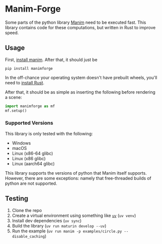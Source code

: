 # Manim-Forge
Some parts of the python library [Manim](https://www.manim.community) need
to be executed fast. This library contains code
for these computations, but written in Rust
to improve speed.

## Usage
First, [install manim](https://docs.manim.community/en/stable/installation.html).
After that, it should just be
```
pip install manimforge
```
In the off-chance your operating system doesn't have prebuilt wheels,
you'll need to [install Rust](https://www.rust-lang.org/tools/install).

After that, it should be as simple as inserting the following before
rendering a scene:
```py
import manimforge as mf
mf.setup()
```

### Supported Versions
This library is only tested with the following:

- Windows
- macOS
- Linux (x86-64 glibc)
- Linux (x86 glibc)
- Linux (aarch64 glibc)

This library supports the versions of python that Manim
itself supports. However, there are some exceptions: namely
that free-threaded builds of python are not supported.

## Testing
1. Clone the repo
2. Create a virtual environment using something like [`uv`](https://docs.astral.sh/uv/) (`uv venv`)
3. Install dev dependencies (`uv sync`)
4. Build the library (`uv run maturin develop --uv`)
5. Run the example (`uv run manim -p examples/circle.py --disable_caching`)
